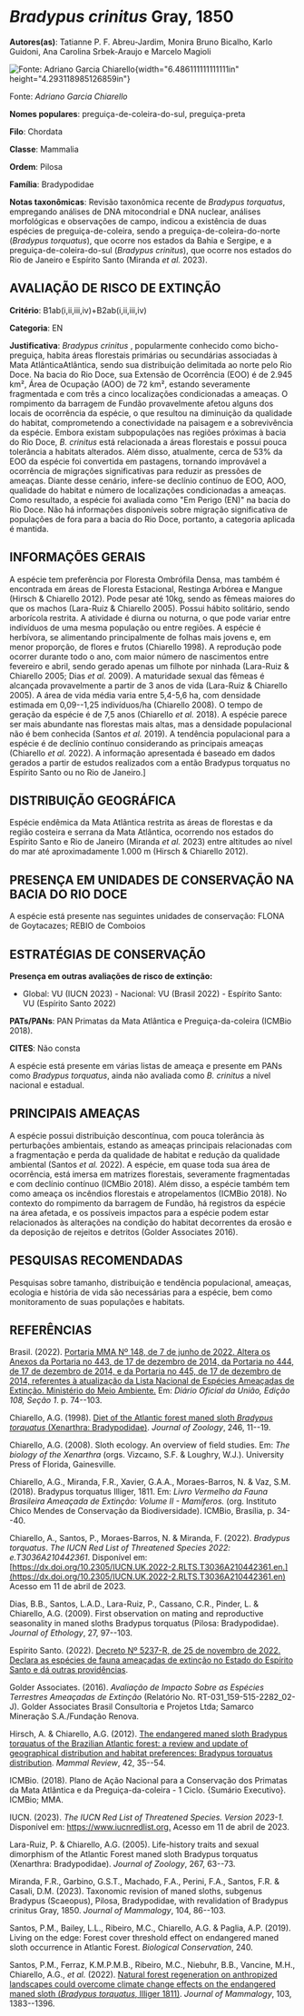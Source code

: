 # *Bradypus crinitus* Gray, 1850

**Autores(as)**: Tatianne P. F. Abreu-Jardim, Monira Bruno Bicalho, Karlo Guidoni, Ana Carolina Srbek-Araujo e Marcelo Magioli

![Fonte: Adriano Garcia Chiarello](media/rId20.jpg){width="6.486111111111111in" height="4.293118985126859in"}

Fonte: *Adriano Garcia Chiarello*

**Nomes populares**: preguiça-de-coleira-do-sul, preguiça-preta

**Filo**: Chordata

**Classe**: Mammalia

**Ordem**: Pilosa

**Família**: Bradypodidae

**Notas taxonômicas**: Revisão taxonômica recente de *Bradypus torquatus*, empregando análises de DNA mitocondrial e DNA nuclear, análises morfológicas e observações de campo, indicou a existência de duas espécies de preguiça-de-coleira, sendo a preguiça-de-coleira-do-norte (*Bradypus torquatus*), que ocorre nos estados da Bahia e Sergipe, e a preguiça-de-coleira-do-sul (*Bradypus crinitus*), que ocorre nos estados do Rio de Janeiro e Espírito Santo (Miranda *et al.* 2023).

## AVALIAÇÃO DE RISCO DE EXTINÇÃO

**Critério**: B1ab(i,ii,iii,iv)+B2ab(i,ii,iii,iv)

**Categoria**: EN

**Justificativa**: *Bradypus crinitus* , popularmente conhecido como bicho-preguiça, habita áreas florestais primárias ou secundárias associadas à Mata AtlânticaAtlântica, sendo sua distribuição delimitada ao norte pelo Rio Doce. Na bacia do Rio Doce, sua Extensão de Ocorrência (EOO) é de 2.945 km², Área de Ocupação (AOO) de 72 km², estando severamente fragmentada e com três a cinco localizações condicionadas a ameaças. O rompimento da barragem de Fundão provavelmente afetou alguns dos locais de ocorrência da espécie, o que resultou na diminuição da qualidade do habitat, comprometendo a conectividade na paisagem e a sobrevivência da espécie. Embora existam subpopulações nas regiões próximas à bacia do Rio Doce, *B. crinitus* está relacionada a áreas florestais e possui pouca tolerância a habitats alterados. Além disso, atualmente, cerca de 53% da EOO da espécie foi convertida em pastagens, tornando improvável a ocorrência de migrações
significativas para reduzir as pressões de ameaças. Diante desse cenário, infere-se declínio contínuo de EOO, AOO, qualidade do habitat e número de localizações condicionadas a ameaças. Como resultado, a espécie foi avaliada como "Em Perigo (EN)" na bacia do Rio Doce. Não há informações disponíveis sobre migração significativa de populações de fora para a bacia do Rio Doce, portanto, a categoria aplicada é mantida.

## INFORMAÇÕES GERAIS

A espécie tem preferência por Floresta Ombrófila Densa, mas também é encontrada em áreas de Floresta Estacional, Restinga Arbórea e Mangue (Hirsch & Chiarello 2012). Pode pesar até 10kg, sendo as fêmeas maiores do que os machos (Lara-Ruiz & Chiarello 2005). Possui hábito solitário, sendo arborícola restrita. A atividade é diurna ou noturna, o que pode variar entre indivíduos de uma mesma população ou entre regiões. A espécie é herbívora, se alimentando principalmente de folhas mais jovens e, em menor proporção, de flores e frutos (Chiarello 1998). A reprodução pode ocorrer durante todo o ano, com maior número de nascimentos entre fevereiro e abril, sendo gerado apenas um filhote por ninhada (Lara-Ruiz & Chiarello 2005; Dias *et al.* 2009). A maturidade sexual das fêmeas é alcançada provavelmente a partir de 3 anos de vida (Lara-Ruiz & Chiarello 2005). A área de vida média varia entre 5,4-5,6 ha, com densidade estimada em 0,09--1,25 indivíduos/ha
(Chiarello 2008). O tempo de geração da espécie é de 7,5 anos (Chiarello *et al.* 2018). A espécie parece ser mais abundante nas florestas mais altas, mas a densidade populacional não é bem conhecida (Santos *et al.* 2019). A tendência populacional para a espécie é de declínio contínuo considerando as principais ameaças (Chiarello *et al.* 2022). A informação apresentada é baseado em dados gerados a partir de estudos realizados com a então Bradypus torquatus no Espírito Santo ou no Rio de Janeiro.\]

## DISTRIBUIÇÃO GEOGRÁFICA

Espécie endêmica da Mata Atlântica restrita as áreas de florestas e da região costeira e serrana da Mata Atlântica, ocorrendo nos estados do Espírito Santo e Rio de Janeiro (Miranda *et al.* 2023) entre altitudes ao nível do mar até aproximadamente 1.000 m (Hirsch & Chiarello 2012).

## PRESENÇA EM UNIDADES DE CONSERVAÇÃO NA BACIA DO RIO DOCE

A espécie está presente nas seguintes unidades de conservação: FLONA de Goytacazes; REBIO de Comboios

## ESTRATÉGIAS DE CONSERVAÇÃO

**Presença em outras avaliações de risco de extinção:**

-   Global: VU (IUCN 2023) -   Nacional: VU (Brasil 2022) -   Espírito Santo: VU (Espírito Santo 2022)

**PATs/PANs**: PAN Primatas da Mata Atlântica e Preguiça-da-coleira (ICMBio 2018).

**CITES**: Não consta

A espécie está presente em várias listas de ameaça e presente em PANs como *Bradypus torquatus*, ainda não avaliada como *B. crinitus* a nível nacional e estadual.

## PRINCIPAIS AMEAÇAS

A espécie possui distribuição descontínua, com pouca tolerância às perturbações ambientais, estando as ameaças principais relacionadas com a fragmentação e perda da qualidade de habitat e redução da qualidade ambiental (Santos *et al.* 2022). A espécie, em quase toda sua área de ocorrência, está imersa em matrizes florestais, severamente fragmentadas e com declínio contínuo (ICMBio 2018). Além disso, a espécie também tem como ameaça os incêndios florestais e atropelamentos (ICMBio 2018). No contexto do rompimento da barragem de Fundão, há registros da espécie na área afetada, e os possíveis impactos para a espécie podem estar relacionados às alterações na condição do habitat decorrentes da erosão e da deposição de rejeitos e detritos (Golder Associates 2016).

## PESQUISAS RECOMENDADAS

Pesquisas sobre tamanho, distribuição e tendência populacional, ameaças, ecologia e história de vida são necessárias para a espécie, bem como monitoramento de suas populações e habitats.

## REFERÊNCIAS

Brasil. (2022). [Portaria MMA Nº 148, de 7 de junho de 2022. Altera os Anexos da Portaria no 443, de 17 de dezembro de 2014, da Portaria no 444, de 17 de dezembro de 2014, e da Portaria no 445, de 17 de dezembro de 2014, referentes à atualização da Lista Nacional de Espécies Ameaçadas de Extinção. Ministério do Meio Ambiente.](https://in.gov.br/en/web/dou/-/portaria-mma-n-148-de-7-de-junho-de-2022-406272733) Em: *Diário Oficial da União, Edição 108, Seção 1*. p. 74--103.

Chiarello, A.G. (1998). [Diet of the Atlantic forest maned sloth *Bradypus torquatus* (Xenarthra: Bradypodidae)](https://doi.org/10.1111/j.1469-7998.1998.tb00127.x).  *Journal of Zoology*, 246, 11--19.

Chiarello, A.G. (2008). Sloth ecology. An overview of field studies. Em: *The biology of the Xenarthra* (orgs. Vizcaıno, S.F. & Loughry, W.J.).  University Press of Florida, Gainesville.

Chiarello, A.G., Miranda, F.R., Xavier, G.A.A., Moraes-Barros, N. & Vaz, S.M. (2018). Bradypus torquatus Illiger, 1811. Em: *Livro Vermelho da Fauna Brasileira Ameaçada de Extinção: Volume II - Mamíferos.* (org.  Instituto Chico Mendes de Conservação da Biodiversidade). ICMBio, Brasília, p. 34--40.

Chiarello, A., Santos, P., Moraes-Barros, N. & Miranda, F. (2022).  *Bradypus torquatus*. *The IUCN Red List of Threatened Species 2022: e.T3036A210442361*. Disponível em: [https://dx.doi.org/10.2305/IUCN.UK.2022-2.RLTS.T3036A210442361.en.](https://dx.doi.org/10.2305/IUCN.UK.2022-2.RLTS.T3036A210442361.en) Acesso em 11 de abril de 2023.

Dias, B.B., Santos, L.A.D., Lara-Ruiz, P., Cassano, C.R., Pinder, L. & Chiarello, A.G. (2009). First observation on mating and reproductive seasonality in maned sloths Bradypus torquatus (Pilosa: Bradypodidae).  *Journal of Ethology*, 27, 97--103.

Espírito Santo. (2022). [Decreto Nº 5237-R, de 25 de novembro de 2022.  Declara as espécies de fauna ameaçadas de extinção no Estado do Espírito Santo e dá outras providências](https://iema.es.gov.br/Media/iema/FAUNA/Decreto%205237-R_2022_25-Nov%20-%20Fauna%20(s-peixes)%20-%20Lista%20de%20Esp%C3%A9cies%20Amea%C3%A7adas%20de%20Extin%C3%A7%C3%A3o.pdf).

Golder Associates. (2016). *Avaliação de Impacto Sobre as Espécies Terrestres Ameaçadas de Extinção* (Relatório No.  RT-031_159-515-2282_02-J). Golder Associates Brasil Consultoria e Projetos Ltda; Samarco Mineração S.A./Fundação Renova.

Hirsch, A. & Chiarello, A.G. (2012). [The endangered maned sloth Bradypus torquatus of the Brazilian Atlantic forest: a review and update of geographical distribution and habitat preferences: Bradypus torquatus distribution](https://doi.org/10.1111/j.1365-2907.2011.00188.x). *Mammal Review*, 42, 35--54.

ICMBio. (2018). Plano de Ação Nacional para a Conservação dos Primatas da Mata Atlântica e da Preguiça-da-coleira - 1 Ciclo. {Sumário Executivo}. ICMBio; MMA.

IUCN. (2023). *The IUCN Red List of Threatened Species. Version 2023-1.* Disponível em: <https://www.iucnredlist.org.> Acesso em 11 de abril de 2023.

Lara-Ruiz, P. & Chiarello, A.G. (2005). Life-history traits and sexual dimorphism of the Atlantic Forest maned sloth Bradypus torquatus (Xenarthra: Bradypodidae). *Journal of Zoology*, 267, 63--73.

Miranda, F.R., Garbino, G.S.T., Machado, F.A., Perini, F.A., Santos, F.R. & Casali, D.M. (2023). Taxonomic revision of maned sloths, subgenus Bradypus (Scaeopus), Pilosa, Bradypodidae, with revalidation of Bradypus crinitus Gray, 1850. *Journal of Mammalogy*, 104, 86--103.

Santos, P.M., Bailey, L.L., Ribeiro, M.C., Chiarello, A.G. & Paglia, A.P. (2019). Living on the edge: Forest cover threshold effect on endangered maned sloth occurrence in Atlantic Forest. *Biological Conservation*, 240.

Santos, P.M., Ferraz, K.M.P.M.B., Ribeiro, M.C., Niebuhr, B.B., Vancine, M.H., Chiarello, A.G., *et al.* (2022). [Natural forest regeneration on anthropized landscapes could overcome climate change effects on the endangered maned sloth (*Bradypus torquatus*, Illiger 1811)](https://doi.org/10.1093/jmammal/gyac084). *Journal of Mammalogy*, 103, 1383--1396.

